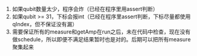 1. 如果qubit数量太少，程序会炸（已经在程序里用assert判断）
2. 如果qubit >= 31，下标会报int（已经在程序里assert判断，下标尽量都使用qIndex，但不保证没有漏）
3. 需要保证所有的measure和getAmp在run之后，未在代码中检查，现在没有做schedule，所以即便不满足结果暂时也是对的。后期可以把所有measure聚集起来